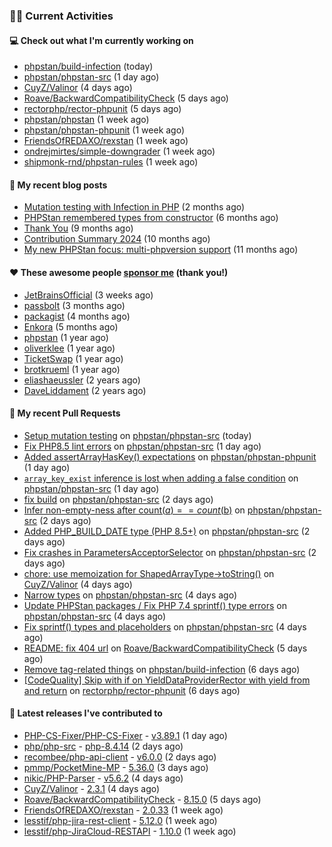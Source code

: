 ### 👨‍💻 Current Activities


#### 💻 Check out what I'm currently working on

- [phpstan/build-infection](https://github.com/phpstan/build-infection) (today)
- [phpstan/phpstan-src](https://github.com/phpstan/phpstan-src) (1 day ago)
- [CuyZ/Valinor](https://github.com/CuyZ/Valinor) (4 days ago)
- [Roave/BackwardCompatibilityCheck](https://github.com/Roave/BackwardCompatibilityCheck) (5 days ago)
- [rectorphp/rector-phpunit](https://github.com/rectorphp/rector-phpunit) (5 days ago)
- [phpstan/phpstan](https://github.com/phpstan/phpstan) (1 week ago)
- [phpstan/phpstan-phpunit](https://github.com/phpstan/phpstan-phpunit) (1 week ago)
- [FriendsOfREDAXO/rexstan](https://github.com/FriendsOfREDAXO/rexstan) (1 week ago)
- [ondrejmirtes/simple-downgrader](https://github.com/ondrejmirtes/simple-downgrader) (1 week ago)
- [shipmonk-rnd/phpstan-rules](https://github.com/shipmonk-rnd/phpstan-rules) (1 week ago)


#### 📜 My recent blog posts

- [Mutation testing with Infection in PHP](https://staabm.github.io/2025/08/01/infection-php-mutation-testing.html) (2 months ago)
- [PHPStan remembered types from constructor](https://staabm.github.io/2025/04/15/phpstan-remember-constructor-types.html) (6 months ago)
- [Thank You](https://staabm.github.io/2025/01/24/thank-you.html) (9 months ago)
- [Contribution Summary 2024](https://staabm.github.io/2024/12/11/contribution-summary-2024.html) (10 months ago)
- [My new PHPStan focus: multi-phpversion support](https://staabm.github.io/2024/11/28/phpstan-php-version-in-scope.html) (11 months ago)


#### ❤️ These awesome people [sponsor me](https://github.com/sponsors/staabm) (thank you!)

- [JetBrainsOfficial](https://github.com/JetBrainsOfficial) (3 weeks ago)
- [passbolt](https://github.com/passbolt) (3 months ago)
- [packagist](https://github.com/packagist) (4 months ago)
- [Enkora](https://github.com/Enkora) (5 months ago)
- [phpstan](https://github.com/phpstan) (1 year ago)
- [oliverklee](https://github.com/oliverklee) (1 year ago)
- [TicketSwap](https://github.com/TicketSwap) (1 year ago)
- [brotkrueml](https://github.com/brotkrueml) (1 year ago)
- [eliashaeussler](https://github.com/eliashaeussler) (2 years ago)
- [DaveLiddament](https://github.com/DaveLiddament) (2 years ago)


#### 🔨 My recent Pull Requests

- [Setup mutation testing](https://github.com/phpstan/phpstan-src/pull/4480) on [phpstan/phpstan-src](https://github.com/phpstan/phpstan-src) (today)
- [Fix PHP8.5 lint errors](https://github.com/phpstan/phpstan-src/pull/4477) on [phpstan/phpstan-src](https://github.com/phpstan/phpstan-src) (1 day ago)
- [Added assertArrayHasKey() expectations](https://github.com/phpstan/phpstan-phpunit/pull/241) on [phpstan/phpstan-phpunit](https://github.com/phpstan/phpstan-phpunit) (1 day ago)
- [`array_key_exist` inference is lost when adding a false condition](https://github.com/phpstan/phpstan-src/pull/4473) on [phpstan/phpstan-src](https://github.com/phpstan/phpstan-src) (1 day ago)
- [fix build](https://github.com/phpstan/phpstan-src/pull/4471) on [phpstan/phpstan-src](https://github.com/phpstan/phpstan-src) (2 days ago)
- [Infer non-empty-ness after count($a) == count($b)](https://github.com/phpstan/phpstan-src/pull/4470) on [phpstan/phpstan-src](https://github.com/phpstan/phpstan-src) (2 days ago)
- [Added PHP_BUILD_DATE type (PHP 8.5&#43;)](https://github.com/phpstan/phpstan-src/pull/4468) on [phpstan/phpstan-src](https://github.com/phpstan/phpstan-src) (2 days ago)
- [Fix crashes in ParametersAcceptorSelector](https://github.com/phpstan/phpstan-src/pull/4467) on [phpstan/phpstan-src](https://github.com/phpstan/phpstan-src) (2 days ago)
- [chore: use memoization for ShapedArrayType-&gt;toString()](https://github.com/CuyZ/Valinor/pull/740) on [CuyZ/Valinor](https://github.com/CuyZ/Valinor) (4 days ago)
- [Narrow types](https://github.com/phpstan/phpstan-src/pull/4465) on [phpstan/phpstan-src](https://github.com/phpstan/phpstan-src) (4 days ago)
- [Update PHPStan packages / Fix PHP 7.4 sprintf() type errors](https://github.com/phpstan/phpstan-src/pull/4464) on [phpstan/phpstan-src](https://github.com/phpstan/phpstan-src) (4 days ago)
- [Fix sprintf() types and placeholders](https://github.com/phpstan/phpstan-src/pull/4463) on [phpstan/phpstan-src](https://github.com/phpstan/phpstan-src) (4 days ago)
- [README: fix 404 url](https://github.com/Roave/BackwardCompatibilityCheck/pull/939) on [Roave/BackwardCompatibilityCheck](https://github.com/Roave/BackwardCompatibilityCheck) (5 days ago)
- [Remove tag-related things](https://github.com/phpstan/build-infection/pull/8) on [phpstan/build-infection](https://github.com/phpstan/build-infection) (6 days ago)
- [[CodeQuality] Skip with if on YieldDataProviderRector with yield from and return](https://github.com/rectorphp/rector-phpunit/pull/557) on [rectorphp/rector-phpunit](https://github.com/rectorphp/rector-phpunit) (6 days ago)


#### 🔭 Latest releases I've contributed to

- [PHP-CS-Fixer/PHP-CS-Fixer](https://github.com/PHP-CS-Fixer/PHP-CS-Fixer) - [v3.89.1](https://github.com/PHP-CS-Fixer/PHP-CS-Fixer/releases/tag/v3.89.1) (1 day ago)
- [php/php-src](https://github.com/php/php-src) - [php-8.4.14](https://github.com/php/php-src/releases/tag/php-8.4.14) (2 days ago)
- [recombee/php-api-client](https://github.com/recombee/php-api-client) - [v6.0.0](https://github.com/recombee/php-api-client/releases/tag/v6.0.0) (2 days ago)
- [pmmp/PocketMine-MP](https://github.com/pmmp/PocketMine-MP) - [5.36.0](https://github.com/pmmp/PocketMine-MP/releases/tag/5.36.0) (3 days ago)
- [nikic/PHP-Parser](https://github.com/nikic/PHP-Parser) - [v5.6.2](https://github.com/nikic/PHP-Parser/releases/tag/v5.6.2) (4 days ago)
- [CuyZ/Valinor](https://github.com/CuyZ/Valinor) - [2.3.1](https://github.com/CuyZ/Valinor/releases/tag/2.3.1) (4 days ago)
- [Roave/BackwardCompatibilityCheck](https://github.com/Roave/BackwardCompatibilityCheck) - [8.15.0](https://github.com/Roave/BackwardCompatibilityCheck/releases/tag/8.15.0) (5 days ago)
- [FriendsOfREDAXO/rexstan](https://github.com/FriendsOfREDAXO/rexstan) - [2.0.33](https://github.com/FriendsOfREDAXO/rexstan/releases/tag/2.0.33) (1 week ago)
- [lesstif/php-jira-rest-client](https://github.com/lesstif/php-jira-rest-client) - [5.12.0](https://github.com/lesstif/php-jira-rest-client/releases/tag/5.12.0) (1 week ago)
- [lesstif/php-JiraCloud-RESTAPI](https://github.com/lesstif/php-JiraCloud-RESTAPI) - [1.10.0](https://github.com/lesstif/php-JiraCloud-RESTAPI/releases/tag/1.10.0) (1 week ago)
